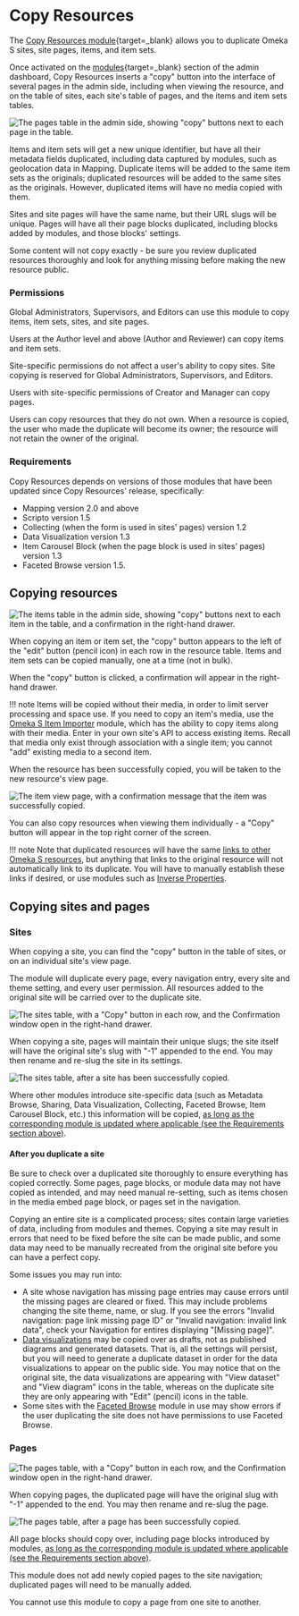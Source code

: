 # Copy Resources

The [Copy Resources module](https://omeka.org/s/modules/CopyResources){target=_blank} allows you to duplicate Omeka S sites, site pages, items, and item sets.

Once activated on the [modules](https://omeka.org/s/docs/user-manual/modules/){target=_blank} section of the admin dashboard, Copy Resources inserts a "copy" button into the interface of several pages in the admin side, including when viewing the resource, and on the table of sites, each site's table of pages, and the items and item sets tables. 

![The pages table in the admin side, showing "copy" buttons next to each page in the table.](modulesfiles/copyResources_pages.png)

Items and item sets will get a new unique identifier, but have all their metadata fields duplicated, including data captured by modules, such as geolocation data in Mapping. Duplicate items will be added to the same item sets as the originals; duplicated resources will be added to the same sites as the originals. However, duplicated items will have no media copied with them.

Sites and site pages will have the same name, but their URL slugs will be unique. Pages will have all their page blocks duplicated, including blocks added by modules, and those blocks' settings.

Some content will not copy exactly - be sure you review duplicated resources thoroughly and look for anything missing before making the new resource public. 

### Permissions

Global Administrators, Supervisors, and Editors can use this module to copy items, item sets, sites, and site pages.

Users at the Author level and above (Author and Reviewer) can copy items and item sets. 

Site-specific permissions do not affect a user's ability to copy sites. Site copying is reserved for Global Administrators, Supervisors, and Editors. 

Users with site-specific permissions of Creator and Manager can copy pages. 

Users can copy resources that they do not own. When a resource is copied, the user who made the duplicate will become its owner; the resource will not retain the owner of the original. 

### Requirements

Copy Resources depends on versions of those modules that have been updated since Copy Resources' release, specifically:

- Mapping version 2.0 and above
- Scripto version 1.5
- Collecting (when the form is used in sites' pages) version 1.2
- Data Visualization version 1.3
- Item Carousel Block (when the page block is used in sites' pages) version 1.3
- Faceted Browse version 1.5.

## Copying resources

![The items table in the admin side, showing "copy" buttons next to each item in the table, and a confirmation in the right-hand drawer.](modulesfiles/copyResources_itemsConfirm.png)

When copying an item or item set, the "copy" button appears to the left of the "edit" button (pencil icon) in each row in the resource table. Items and item sets can be copied manually, one at a time (not in bulk). 

When the "copy" button is clicked, a confirmation will appear in the right-hand drawer. 

!!! note
	Items will be copied without their media, in order to limit server processing and space use. If you need to copy an item's media, use the [Omeka S Item Importer](osii.md) module, which has the ability to copy items along with their media. Enter in your own site's API to access existing items. Recall that media only exist through association with a single item; you cannot "add" existing media to a second item.

When the resource has been successfully copied, you will be taken to the new resource's view page. 

![The item view page, with a confirmation message that the item was successfully copied.](modulesfiles/copyResources_itemsCopied.png)

You can also copy resources when viewing them individually - a "Copy" button will appear in the top right corner of the screen.

!!! note
	Note that duplicated resources will have the same [links to other Omeka S resources](../content/items.md#linked-resources), but anything that links to the original resource will not automatically link to its duplicate. You will have to manually establish these links if desired, or use modules such as [Inverse Properties](inverseproperties.md). 

## Copying sites and pages

### Sites

When copying a site, you can find the "copy" button in the table of sites, or on an individual site's view page.

The module will duplicate every page, every navigation entry, every site and theme setting, and every user permission. All resources added to the original site will be carried over to the duplicate site. 

![The sites table, with a "Copy" button in each row, and the Confirmation window open in the right-hand drawer.](modulesfiles/copyResources_sites.png)

When copying a site, pages will maintain their unique slugs; the site itself will have the original site's slug with "-1" appended to the end. You may then rename and re-slug the site in its settings. 

![The sites table, after a site has been successfully copied.](modulesfiles/copyResources_sitesDone.png)

Where other modules introduce site-specific data (such as Metadata Browse, Sharing, Data Visualization, Collecting, Faceted Browse, Item Carousel Block, etc.) this information will be copied, [as long as the corresponding module is updated where applicable (see the Requirements section above)](#requirements). 

#### After you duplicate a site

Be sure to check over a duplicated site thoroughly to ensure everything has copied correctly. Some pages, page blocks, or module data may not have copied as intended, and may need manual re-setting, such as items chosen in the media embed page block, or pages set in the navigation. 

Copying an entire site is a complicated process; sites contain large varieties of data, including from modules and themes. Copying a site may result in errors that need to be fixed before the site can be made public, and some data may need to be manually recreated from the original site before you can have a perfect copy. 

Some issues you may run into:

- A site whose navigation has missing page entries may cause errors until the missing pages are cleared or fixed. This may include problems changing the site theme, name, or slug. If you see the errors "Invalid navigation: page link missing page ID" or "Invalid navigation: invalid link data", check your Navigation for entires displaying "[Missing page]".
- [Data visualizations](datavisualization.md) may be copied over as drafts, not as published diagrams and generated datasets. That is, all the settings will persist, but you will need to generate a duplicate dataset in order for the data visualizations to appear on the public side. You may notice that on the original site, the data visualizations are appearing with "View dataset" and "View diagram" icons in the table, whereas on the duplicate site they are only appearing with "Edit" (pencil) icons in the table.  
- Some sites with the [Faceted Browse](facetedbrowse.md) module in use may show errors if the user duplicating the site does not have permissions to use Faceted Browse. 

### Pages

![The pages table, with a "Copy" button in each row, and the Confirmation window open in the right-hand drawer.](modulesfiles/copyResources_pages.png)

When copying pages, the duplicated page will have the original slug with "-1" appended to the end. You may then rename and re-slug the page. 

![The pages table, after a page has been successfully copied.](modulesfiles/copyResources_pagesDone.png)

All page blocks should copy over, including page blocks introduced by modules, [as long as the corresponding module is updated where applicable (see the Requirements section above)](#requirements).

This module does not add newly copied pages to the site navigation; duplicated pages will need to be manually added. 

You cannot use this module to copy a page from one site to another.